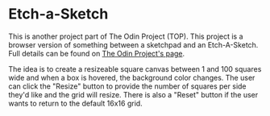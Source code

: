 # Etch-a-Sketch

This is another project part of The Odin Project (TOP). This project is a browser version of something between a sketchpad and an Etch-A-Sketch. Full details can be found on [The Odin Project's page](https://www.theodinproject.com/lessons/foundations-etch-a-sketch).

The idea is to create a resizeable square canvas between 1 and 100 squares wide and when a box is hovered, the background color changes. The user can click the "Resize" button to provide the number of squares per side they'd like and the grid will resize. There is also a "Reset" button if the user wants to return to the default 16x16 grid.